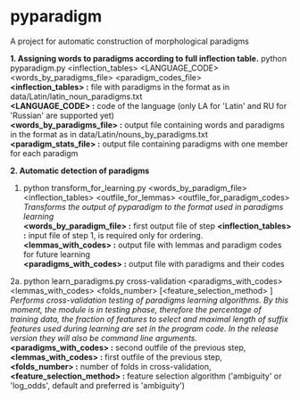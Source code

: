 # pyparadigm
A project for automatic construction of morphological paradigms

**1. Assigning words to paradigms according to full inflection table.**
python pyparadigm.py &lt;inflection_tables&gt;  &lt;LANGUAGE_CODE&gt;  &lt;words_by_paradigms_file&gt;  &lt;paradigm_codes_file&gt;   
**&lt;inflection_tables&gt; :** file with paradigms in the format as in data/Latin/latin_noun_paradigms.txt  
**&lt;LANGUAGE_CODE&gt; :** code of the language (only LA for 'Latin' and RU for 'Russian' are supported yet)  
**&lt;words_by_paradigms_file&gt; :** output file containing words and paradigms in the format as in data/Latin/nouns_by_paradigms.txt  
**&lt;paradigm_stats_file&gt; :** output file containing paradigms with one member for each paradigm

**2. Automatic detection of paradigms**
1. python transform_for_learning.py &lt;words_by_paradigm_file&gt;  &lt;inflection_tables&gt;  &lt;outfile_for_lemmas&gt;  &lt;outfile_for_paradigm_codes&gt;    
   *Transforms the output of pyparadigm to the format used in paradigms learning*  
   **&lt;words_by_paradigm_file&gt; :** first output file of step    **&lt;inflection_tables&gt; :** input file of step 1, is required only for ordering.  
   **&lt;lemmas_with_codes&gt; :** output file with lemmas and paradigm codes for future learning  
   **&lt;paradigms_with_codes&gt; :** output file with paradigms and their codes

2a. python learn_paradigms.py cross-validation &lt;paradigms_with_codes&gt;  &lt;lemmas_with_codes&gt;  &lt;folds_number&gt;  [&lt;feature_selection_method&gt; ]  
   *Performs cross-validation testing of paradigms learning algorithms. By this moment, the module is in testing phase, therefore the percentage of training data, the fraction of features to select and maximal length of suffix features used during learning are set in the program code. In the release version they will also be command line arguments.*  
   **&lt;paradigms_with_codes&gt; :** second outfile of the previous step,  
   **&lt;lemmas_with_codes&gt; :** first outfile of the previous step,  
   **&lt;folds_number&gt; :** number of folds in cross-validation,  
   **&lt;feature_selection_method&gt; :** feature selection algorithm ('ambiguity' or 'log_odds', default and preferred is 'ambiguity')
